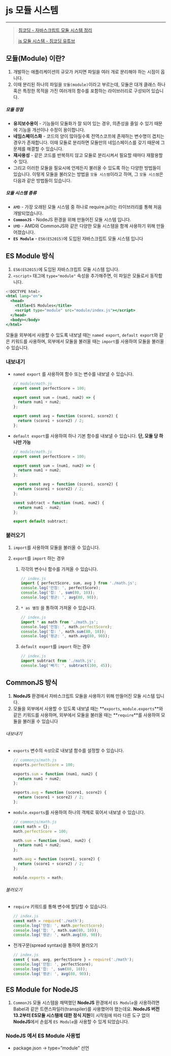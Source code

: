 # js 모듈 시스템

---

>[짐코딩 - 자바스크립트 모듈 시스템 정리](https://gymcoding.notion.site/e9085fcc1538486eb1451ab988199d06)
>
>[js 모듈 시스템 - 짐코딩 유튜브](https://www.youtube.com/watch?v=5NXEXkIrkAk&list=PLlaP-jSd-nK9LiA2n07uBhzOn9wI53xGV&index=10)

## 모듈(Module) 이란?

1. 개발하는 애플리케이션의 규모가 커지면 파일을 여러 개로 분리해야 하는 시점이 옵니다. 
2. 이때 분리된 하나의 파일을 `모듈(module)`이라고 부르는데, 모듈은 대개 클래스 하나 혹은 특정한 목적을 가진 여러개의 함수를 포함하는 라이브러리로 구성되어 있습니다.

##### 모듈 장점

- **유지보수용이** - 기능들이 모듈화가 잘 되어 있는 경우, 의존성을 줄일 수 있기 때문에 기능을 개선이나 수정이 용이합니다.
- **네임스페이스화** - 코드의 양이 많아질수록 전역스코프에 존재하는 변수명이 겹치는 경우가 존재합니다. 이때 모듈로 분리하면 모듈만의 네임스페이스를 갖기 때문에 그 문제를 해결할 수 있습니다.
- **재사용성** - 같은 코드를 반복하지 않고 모듈로 분리시켜서 필요할 때마다 재활용할 수 있다.
- 그리고 이러한 모듈을 필요시에 언제든지 불러올 수 있도록 하는 다양한 방법들이 있습니다. 이렇게 모듈을 불러오는 방법을 `모듈 시스템`이라고 하며, 그 `모듈 시스템`은 다음과 같은 방법들이 있습니다.

##### 모듈 시스템 종류

- `AMD` - 가장 오래된 모듈 시스템 중 하나로 require.js라는 라이브러리를 통해 처음 개발되었습니다.
- **`CommonJS`** - NodeJS 환경을 위해 만들어진 모듈 시스템 입니다.
- `UMD` - AMD와 CommonJS와 같은 다양한 모듈 시스템을 함께 사용하기 위해 만들어졌습니다.
- **`ES Module`** - `ES6(ES2015)`에 도입된 자바스크립트 모듈 시스템 입니다



## ES Module 방식

1. `ES6(ES2015)`에 도입된 자바스크립트 모듈 시스템 입니다. 
2. `<script>` 태그에 `type="module"` 속성을 추가해주면, 이 파일은 모듈로서 동작합니다.

```jsx
<!DOCTYPE html>
<html lang="en">
  <head>
    <title>ES Modules</title>
    <script type="module" src="module/index.js"></script>
  </head>
  <body></body>
</html>
```

모듈을 외부에서 사용할 수 있도록 내보낼 때는 `named export`, `default export`와 같은 키워드를 사용하며, 외부에서 모듈을 불러올 때는 `import`를 사용하여 모듈을 불러올 수 있습니다.

### 내보내기

- `named export` 를 사용하여 함수 또는 변수를 내보낼 수 있습니다.

  ```jsx
  // module/math.js
  export const perfectScore = 100;
  
  export const sum = (num1, num2) => {
    return num1 + num2;
  };
  
  export const avg = function (score1, score2) {
    return (score1 + score2) / 2;
  };
  ```

- `default export`를 사용하여 하나 기본 함수를 내보낼 수 있습니다. **단, 모듈 당 하나만 가능**

  ```jsx
  // module/math.js
  export const perfectScore = 100;
  
  export const sum = (num1, num2) => {
    return num1 + num2;
  };
  
  export const avg = function (score1, score2) {
    return (score1 + score2) / 2;
  };
  
  const subtract = function (num1, num2) {
    return num1 - num2;
  };
  
  export default subtract;
  ```

### 불러오기

1. `import`를 사용하여 모듈을 불러올 수 있습니다.

2. `export`를 `import` 하는 경우

   1. 각각의 변수나 함수를 가져올 수 있습니다.

      ```js
      // index.js
      import { perfectScore, sum, avg } from './math.js';
      console.log('만점: ', perfectScore);
      console.log('합: ', sum(80, 10));
      console.log('평균: ', avg(80, 90));
      ```

   2. `* as 별칭` 을 통하여 가져올 수 있습니다.

      ```js
      // index.js
      import * as math from './math.js';
      console.log('만점: ', math.perfectScore);
      console.log('합: ', math.sum(80, 10));
      console.log('평균: ', math.avg(80, 90));
      ```

   3. `default export`를 `import` 하는 경우

      ```js
      // index.js
      import subtract from './math.js';
      console.log('빼기: ', subtract(100, 45));
      ```

## CommonJS 방식

1. **NodeJS** 환경에서 자바스크립트 모듈을 사용하기 위해 만들어진 모듈 시스템 입니다. 
2. 모듈을 외부에서 사용할 수 있도록 내보낼 때는 **`exports`, `module.exports`**와 같은 키워드를 사용하며, 외부에서 모듈을 불러올 때는 **`require`**를 사용하여 모듈을 불러올 수 있습니다

###### 내보내기

- `exports` 변수의 `속성`으로 내보낼 함수를 설정할 수 있습니다.

  ```jsx
  // commonjs/math.js
  exports.perfectScore = 100;
  
  exports.sum = function (num1, num2) {
    return num1 + num2;
  };
  
  exports.avg = function (score1, score2) {
    return (score1 + score2) / 2;
  };
  ```

- `module.exports`를 사용하여 하나의 객체로 묶어서 내보낼 수 있습니다.

  ```jsx
  // commonjs/math.js
  const math = {};
  math.perfectScore = 100;
  
  math.sum = function (num1, num2) {
    return num1 + num2;
  };
  
  math.avg = function (score1, score2) {
    return (score1 + score2) / 2;
  };
  
  module.exports = math;
  ```

###### 불러오기

- `require` 키워드를 통해 변수에 할당할 수 있습니다.

  ```jsx
  // index.js
  const math = require('./math');
  console.log('만점: ', math.perfectScore);
  console.log('합: ', math.sum(80, 10));
  console.log('평균: ', math.avg(80, 90));
  ```

- 전개구문(spread syntax)을 통하여 불러오기

  ```jsx
  // index.js
  const { sum, avg, perfectScore } = require('./math');
  console.log('만점: ', perfectScore);
  console.log('합: ', sum(80, 10));
  console.log('평균: ', avg(80, 90));
  ```

## ES Module for NodeJS

1. `CommonJS` 모듈 시스템을 채택했던 **NodeJS** 환경에서  `ES Module`을 사용하려면 Babel과 같은 트랜스파일러(transpiler)를 사용했어야 했는데요. **NodeJS 버전 13.2부터 ES모듈 시스템에 대한 정식 지원**이 시작됨에 따라 다른 도구 없이 **NodeJS**에서 손쉽게 `ES Module`을 사용할 수 있게 되었습니다.

### NodeJS 에서 ES Module 사용법

- package.json → type=”module” 선언